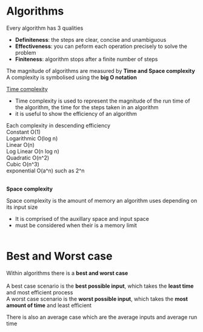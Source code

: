 # Algorithms

Every algorithm has 3 qualities
- <b>Definiteness</b>: the steps are clear, concise and unambiguous
- <b>Effectiveness</b>: you can peform each operation precisely to solve the problem
- <b>Finiteness</b>: algorithm stops after a finite number of steps

The magnitude of algorithms are measured by <b>Time and Space complexity</b><br>
A complexity is symbolised using the <b>big O notation</b>

<u>Time complexity</u><br>
- Time complexity is used to represent the magnitude of the run time of the algorithm, the time for the steps taken in an algorithm
- it is useful to show the efficiency of an algorithm

Each complexity in descending efficiency<br>
Constant O(1)<br>
Logarithmic O(log n)<br>
Linear O(n)<br>
Log Linear O(n log n)<br>
Quadratic O(n^2)<br>
Cubic O(n^3)<br>
exponential O(a^n) such as 2^n<br><br>


<b>Space complexity</b><br>

Space complexity is the amount of memory an algorithm uses depending on its input size<br>
- It is comprised of the auxillary space and input space
- must be considered when their is a memory limit<br><br>

# Best and Worst case
Within algorithms there is a **best and worst case**<br><br>
A best case scenario is the **best possible input**, which takes the **least time** and most efficient process<br>
A worst case scenario is the **worst possible input**, which takes the **most amount of time** and least efficient<br>

There is also an average case which are the average inputs and average run time 
